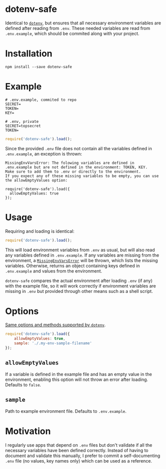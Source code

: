 # dotenv-safe

Identical to [`dotenv`](https://github.com/motdotla/dotenv), but ensures that all necessary environment variables are defined after reading from `.env`.
These needed variables are read from `.env.example`, which should be commited along with your project.

# Installation

```
npm install --save dotenv-safe
```

# Example

```dosini
# .env.example, commited to repo
SECRET=
TOKEN=
KEY=
```

```dosini
# .env, private
SECRET=topsecret
TOKEN=
```

```js
require('dotenv-safe').load();
```

Since the provided `.env` file does not contain all the variables defined in
`.env.example`, an exception is thrown:

```
MissingEnvVarsError: The folowing variables are defined in .env.example but are not defined in the environment: TOKEN, KEY.
Make sure to add them to .env or directly to the environment.
If you expect any of these missing variables to be empty, you can use the allowEmptyValues option:

require('dotenv-safe').load({
  allowEmptyValues: true
});
```

# Usage

Requiring and loading is identical:

```js
require('dotenv-safe').load();
```

This will load environment variables from `.env` as usual, but will also read any variables defined in `.env.example`.
If any variables are missing from the environment, a [`MissingEnvVarsError`](MissingEnvVarsError.js) will be thrown, which lists the missing variables.
Otherwise, returns an object containing keys defined in `.env.example` and values from the environment.

`dotenv-safe` compares the actual environment after loading `.env` (if any) with the example file, so it will work correctly if environment variables are missing in `.env` but provided through other means such as a shell script.

# Options

[Same options and methods supported by `dotenv`](https://github.com/motdotla/dotenv#options).

```js
require('dotenv-safe').load({
    allowEmptyValues: true,
    sample: './.my-env-sample-filename'
});
```

## `allowEmptyValues`

If a variable is defined in the example file and has an empty value in the environment, enabling this option will not throw an error after loading.
Defaults to `false`.

## `sample`

Path to example environment file.
Defaults to `.env.example`.

# Motivation

I regularly use apps that depend on `.env` files but don't validate if all the necessary variables have been defined correctly.
Instead of having to document and validate this manually, I prefer to commit a self-documenting `.env` file (no values, key names only) which can be used as a reference.
